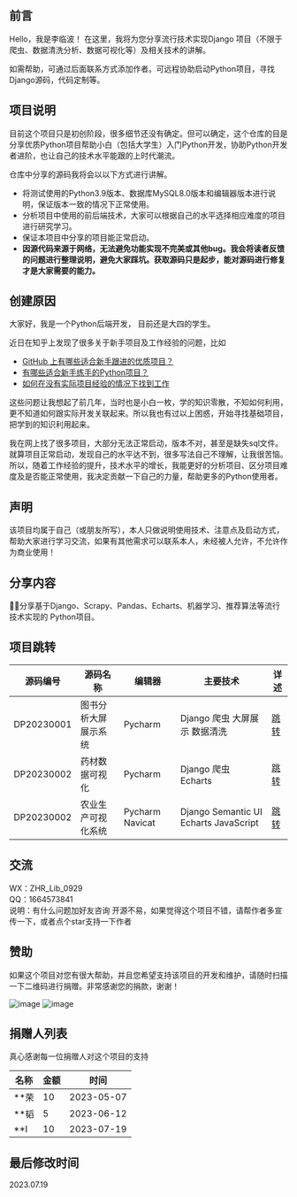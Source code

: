 ## 前言

Hello，我是李临波！ 在这里，我将为您分享流行技术实现Django 项目（不限于爬虫、数据清洗分析、数据可视化等）及相关技术的讲解。

如需帮助，可通过后面联系方式添加作者。可远程协助启动Python项目，寻找Django源码，代码定制等。

## 项目说明

目前这个项目只是初创阶段，很多细节还没有确定。但可以确定，这个仓库的目是分享优质Python项目帮助小白（包括大学生）入门Python开发，协助Python开发者进阶，也让自己的技术水平能跟的上时代潮流。

仓库中分享的源码我将会以以下方式进行讲解。

* 将测试使用的Python3.9版本、数据库MySQL8.0版本和编辑器版本进行说明，保证版本一致的情况下正常使用。
* 分析项目中使用的前后端技术，大家可以根据自己的水平选择相应难度的项目进行研究学习。
* 保证本项目中分享的项目能正常启动。
* **因源代码来源于网络，无法避免功能实现不完美或其他bug。我会将读者反馈的问题进行整理说明，避免大家踩坑。获取源码只是起步，能对源码进行修复才是大家需要的能力。**

## 创建原因

大家好，我是一个Python后端开发， 目前还是大四的学生。

近日在知乎上发现了很多关于新手项目及工作经验的问题，比如

* [GitHub 上有哪些适合新手跟进的优质项目？](https://www.zhihu.com/question/22744854/answer/763206431)
* [有哪些适合新手练手的Python项目？](https://zhuanlan.zhihu.com/p/22164270)
* [如何在没有实际项目经验的情况下找到工作](https://zhuanlan.zhihu.com/p/26593436)

这些问题让我想起了前几年，当时也是小白一枚，学的知识零散，不知如何利用，更不知道如何跟实际开发关联起来。所以我也有过以上困惑，开始寻找基础项目，把学到的知识利用起来。

我在网上找了很多项目，大部分无法正常启动，版本不对，甚至是缺失sql文件。就算项目正常启动，发现自己的水平达不到，很多写法自己不理解，让我很苦恼。所以，随着工作经验的提升，技术水平的增长，我能更好的分析项目、区分项目难度及是否能正常使用，我决定贡献一下自己的力量，帮助更多的Python使用者。

## 声明

该项目均属于自己（或朋友所写），本人只做说明使用技术、注意点及启动方式，帮助大家进行学习交流，如果有其他需求可以联系本人，未经被人允许，不允许作为商业使用！

## 分享内容

🌱🚀分享基于Django、Scrapy、Pandas、Echarts、机器学习、推荐算法等流行技术实现的 Python项目。

## 项目跳转
| 源码编号 | 源码名称 | 编辑器 | 主要技术 | 详述 |
| ----------------- | --------------- | --------- | ------------ | ------------ |
| DP20230001 | 图书分析大屏展示系统 | Pycharm | Django 爬虫 大屏展示 数据清洗 |[跳转](https://github.com/TreasureLZ/Book_Analysis) |
| DP20230002 | 药材数据可视化 | Pycharm | Django 爬虫 Echarts |[跳转](https://github.com/TreasureLZ/Herbs_Analysis) |
| DP20230002 | 农业生产可视化系统 | Pycharm Navicat | Django Semantic UI Echarts JavaScript |[跳转](https://github.com/TreasureLZ/Agriculture_Analysis) |

## 交流
WX：ZHR_Lib_0929  
QQ：1664573841  
说明：有什么问题加好友咨询  开源不易，如果觉得这个项目不错，请帮作者多宣传一下，或者点个star支持一下作者

## 赞助
如果这个项目对您有很大帮助，并且您希望支持该项目的开发和维护，请随时扫描一下二维码进行捐赠。非常感谢您的捐款，谢谢！

![image](https://github.com/TreasureLZ/Django_Collection/assets/111034196/7fdba4ab-7fd9-41a8-9d72-065e4d7d0bd2)
![image](https://github.com/TreasureLZ/Django_Collection/assets/111034196/9db8901b-6090-4386-b85d-df9b8846479d)

## 捐赠人列表
真心感谢每一位捐赠人对这个项目的支持

| 名称 | 金额 | 时间 |
| ----------------- | --------------- | --------- | 
| **荣 | 10 | 2023-05-07 |
| **韬 | 5 | 2023-06-12 |
| **I | 10 | 2023-07-19 |

## 最后修改时间
2023.07.19
